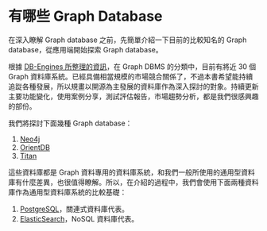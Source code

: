 # 有哪些 Graph Database

在深入瞭解 Graph database 之前，先簡單介紹一下目前的比較知名的 Graph database，從應用端開始探索 Graph database。

根據 [DB-Engines 所整理的資訊](https://db-engines.com/en/ranking/graph+dbms)，在 Graph DBMS 的分類中，目前有將近 30 個 Graph 資料庫系統。已經具備相當規模的市場競合關係了，不過本書希望能持續追踨各種發展，所以規畫以開源為主發展的資料庫作為深入探討的對象。持續更新主要功能變化，使用案例分享，測試評估報告，市場趨勢分析，都是我們很感興趣的部份。

我們將探討下面幾種 Graph database：

1. [Neo4j](https://neo4j.com/)
2. [OrientDB](http://orientdb.com/graph-database/)
3. [Titan](http://titan.thinkaurelius.com/)

這些資料庫都是 Graph 資料專用的資料庫系統，和我們一般所使用的通用型資料庫有什麼差異，也很值得瞭解。所以，在介紹的過程中，我們會使用下面兩種資料庫作為通用型資料庫系統的比較基礎：

1. [PostgreSQL](https://www.postgresql.org/)，關連式資料庫代表。
2. [ElasticSearch](https://www.elastic.co/)，NoSQL 資料庫代表。



